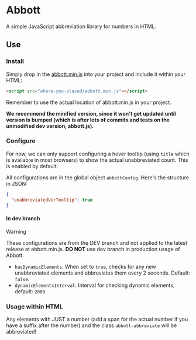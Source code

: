 # Abbott

A simple JavaScript abbreviation library for numbers in HTML.

## Use

### Install

Simply drop in the [abbott.min.js](./abbott.min.js) into your project and include it within your HTML:

```html
<script src="where-you-placed/abbott.min.js"></script>
```

Remember to use the actual location of abbott.min.js in your project.

**We recommend the minified version, since it won't get updated until version is bumped (which is after lots of commits and tests on the unmodified dev version, abbott.js).**

### Configure

For now, we can only support configuring a hover tooltip (using `title` which is availab;e in most browsers) to show the actual unabbreviated count. This is enabled by default.

All configurations are in the global object `abbottConfig`. Here's the structure in JSON:

```json
{
  "unabbreviatedVerTooltip": true
}
```

#### In dev branch
> [!WARNING]
> These configurations are from the DEV branch and not applied to the latest release at abbott.min.js.
> **DO NOT** use dev branch in production usage of Abbott.

* `hasDynamicElements`: When set to `true`, checks for any new unabbreviated elements and abbreviates them every 2 seconds. Default: `false`.
* `dynamicElementsInterval`: Interval for checking dynamic elements, default: `2000`

### Usage within HTML
Any elements with JUST a number (add a span for the actual number if you have a suffix after the number) and the class `abbott-abbreviate` will be abbreviated!
